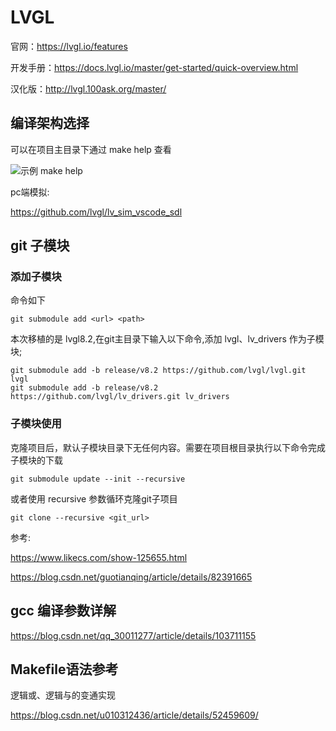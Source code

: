 # LVGL

官网：<https://lvgl.io/features>

开发手册：<https://docs.lvgl.io/master/get-started/quick-overview.html>

汉化版：<http://lvgl.100ask.org/master/>


## 编译架构选择
可以在项目主目录下通过 make help 查看

![示例 make help](https://user-images.githubusercontent.com/26021085/153798850-55c0018a-930e-4394-922b-49525dc55eda.png)


pc端模拟:

<https://github.com/lvgl/lv_sim_vscode_sdl>

## git 子模块

### 添加子模块
命令如下
    
    git submodule add <url> <path>

本次移植的是 lvgl8.2,在git主目录下输入以下命令,添加 lvgl、lv_drivers 作为子模块;

    git submodule add -b release/v8.2 https://github.com/lvgl/lvgl.git lvgl
    git submodule add -b release/v8.2 https://github.com/lvgl/lv_drivers.git lv_drivers

### 子模块使用

克隆项目后，默认子模块目录下无任何内容。需要在项目根目录执行以下命令完成子模块的下载

    git submodule update --init --recursive

或者使用 recursive 参数循环克隆git子项目 

    git clone --recursive <git_url>


参考:

<https://www.likecs.com/show-125655.html>

<https://blog.csdn.net/guotianqing/article/details/82391665>

## gcc 编译参数详解

<https://blog.csdn.net/qq_30011277/article/details/103711155>

## Makefile语法参考

逻辑或、逻辑与的变通实现

<https://blog.csdn.net/u010312436/article/details/52459609/>

